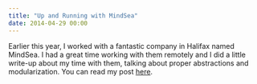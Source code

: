 ```yaml
---
title: "Up and Running with MindSea"
date: 2014-04-29 00:00
---
```


Earlier this year, I worked with a fantastic company in Halifax named MindSea. I had a great time working with them remotely and I did a little write-up about my time with them, talking about proper abstractions and modularization. You can read my post [here](http://www.mindsea.com/2014/04/up-and-running-with-mindsea-doing-it-the-right-way/).

<!-- more -->
